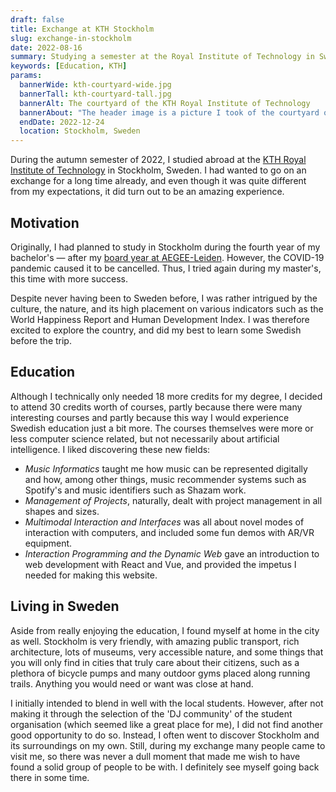 ```yaml
---
draft: false
title: Exchange at KTH Stockholm
slug: exchange-in-stockholm
date: 2022-08-16
summary: Studying a semester at the Royal Institute of Technology in Sweden proved to be a great experience.
keywords: [Education, KTH]
params:
  bannerWide: kth-courtyard-wide.jpg
  bannerTall: kth-courtyard-tall.jpg
  bannerAlt: The courtyard of the KTH Royal Institute of Technology
  bannerAbout: "The header image is a picture I took of the courtyard of the KTH Royal Institute of Technology in Stockholm. I walked through this courtyard every time I had a lecture to follow."
  endDate: 2022-12-24
  location: Stockholm, Sweden
---
```


During the autumn semester of 2022, I studied abroad at the [KTH Royal Institute of Technology](https://www.kth.se/ "KTH website") in Stockholm, Sweden. I had wanted to go on an exchange for a long time already, and even though it was quite different from my expectations, it did turn out to be an amazing experience.

## Motivation

Originally, I had planned to study in Stockholm during the fourth year of my bachelor's &mdash; after my [board year at AEGEE-Leiden](/about/board-year-at-aegee). However, the COVID-19 pandemic caused it to be cancelled. Thus, I tried again during my master's, this time with more success.

Despite never having been to Sweden before, I was rather intrigued by the culture, the nature, and its high placement on various indicators such as the World Happiness Report and Human Development Index. I was therefore excited to explore the country, and did my best to learn some Swedish before the trip.

## Education

Although I technically only needed 18 more credits for my degree, I decided to attend 30 credits worth of courses, partly because there were many interesting courses and partly because this way I would experience Swedish education just a bit more. The courses themselves were more or less computer science related, but not necessarily about artificial intelligence. I liked discovering these new fields:

- _Music Informatics_ taught me how music can be represented digitally and how, among other things, music recommender systems such as Spotify's and music identifiers such as Shazam work.
- _Management of Projects_, naturally, dealt with project management in all shapes and sizes.
- _Multimodal Interaction and Interfaces_ was all about novel modes of interaction with computers, and included some fun demos with AR/VR equipment.
- _Interaction Programming and the Dynamic Web_ gave an introduction to web development with React and Vue, and provided the impetus I needed for making this website.

## Living in Sweden

Aside from really enjoying the education, I found myself at home in the city as well. Stockholm is very friendly, with amazing public transport, rich architecture, lots of museums, very accessible nature, and some things that you will only find in cities that truly care about their citizens, such as a plethora of bicycle pumps and many outdoor gyms placed along running trails. Anything you would need or want was close at hand.

I initially intended to blend in well with the local students. However, after not making it through the selection of the 'DJ community' of the student organisation (which seemed like a great place for me), I did not find another good opportunity to do so. Instead, I often went to discover Stockholm and its surroundings on my own. Still, during my exchange many people came to visit me, so there was never a dull moment that made me wish to have found a solid group of people to be with. I definitely see myself going back there in some time.
